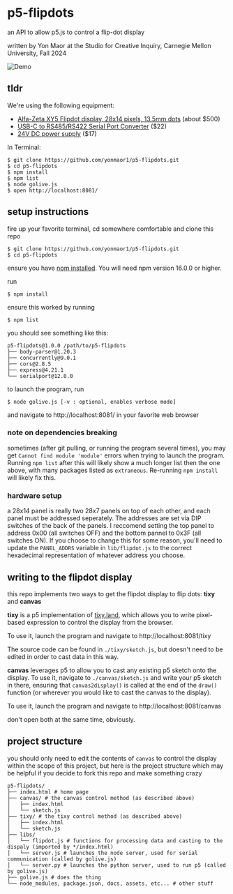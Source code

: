 # p5-flipdots
an API to allow p5.js to control a flip-dot display

written by Yon Maor at the Studio for Creative Inquiry, Carnegie Mellon University, Fall 2024

![Demo](./docs/tixy_demo.gif)

## tldr

We're using the following equipment: 

* [Alfa-Zeta XY5 Flipdot display, 28x14 pixels, 13.5mm dots](https://flipdots.com/en/products-services/flip-dot-boards-xy5/) (about $500)
* [USB-C to RS485/RS422 Serial Port Converter](https://www.amazon.com/OIKWAN-Converter-Adapter-Supports-Windows/dp/B0CS35249T/) ($22)
* [24V DC power supply](https://www.amazon.com/Auplf-Supply-Adapter-100-240V-Cameras/dp/B088897J2D/) ($17)

In Terminal: 

```
$ git clone https://github.com/yonmaor1/p5-flipdots.git
$ cd p5-flipdots
$ npm install
$ npm list
$ node golive.js
$ open http://localhost:8081/
```

## setup instructions
fire up your favorite terminal, cd somewhere comfortable and clone this repo
```
$ git clone https://github.com/yonmaor1/p5-flipdots.git
$ cd p5-flipdots
```

ensure you have [npm installed](https://docs.npmjs.com/downloading-and-installing-node-js-and-npm). You will need npm version 16.0.0 or higher.

run
```
$ npm install
```

ensure this worked by running
```
$ npm list
```

you should see something like this:
```
p5-flipdots@1.0.0 /path/to/p5-flipdots
├── body-parser@1.20.3
├── concurrently@9.0.1
├── cors@2.8.5
├── express@4.21.1
└── serialport@12.0.0
```

to launch the program, run
```
$ node golive.js [-v : optional, enables verbose mode]
``` 

and navigate to http://localhost:8081/ in your favorite web browser

### note on dependencies breaking
sometimes (after git pulling, or running the program several times), you may get `Cannot find module 'module'` errors when trying to launch the program. Running `npm list` after this will likely show a much longer list then the one above, with many packages listed as `extraneous`. Re-running `npm install` will likely fix this.

### hardware setup

a 28x14 panel is really two 28x7 panels on top of each other, and each panel must be addressed seperately. The addresses are set via DIP switches of the back of the panels. I reccomend setting the top panel to address 0x00 (all switches OFF) and the bottom pannel to 0x3F (all switches ON). If you choose to change this for some reason, you'll need to update the `PANEL_ADDRS` variable in `lib/flipdot.js` to the correct hexadecimal representation of whatever address you choose.

## writing to the flipdot display
this repo implements two ways to get the flipdot display to flip dots: **tixy** and **canvas**

**tixy** is a p5 implementation of [tixy.land](https://tixy.land/), which allows you to write pixel-based expression to control the display from the browser. 

To use it, launch the program and navigate to http://localhost:8081/tixy

The source code can be found in `./tixy/sketch.js`, but doesn't need to be edited in order to cast data in this way.

**canvas** leverages p5 to allow you to cast any existing p5 sketch onto the display. To use it, navigate to `./canvas/sketch.js` and write your p5 sketch in there, ensuring that `canvas2display()` is called at the end of the `draw()` function (or wherever you would like to cast the canvas to the display).

To use it, launch the program and navigate to http://localhost:8081/canvas

don't open both at the same time, obviously. 

## project structure
you should only need to edit the contents of `canvas` to control the display within the scope of this project, but here is the project structure which may be helpful if you decide to fork this repo and make something crazy
```
p5-flipdots/
├── index.html # home page
├── canvas/ # the canvas control method (as described above)
│   ├── index.html
│   └── sketch.js
├── tixy/ # the tixy control method (as described above)
│   ├── index.html
│   └── sketch.js
├── libs/
│   └── flipdot.js # functions for processing data and casting to the dispaly (imported by */index.html)
│   └── server.js # launches the node server, used for serial communication (called by golive.js)
│   └── server.py # launches the python server, used to run p5 (called by golive.js)
├── golive.js # does the thing
└── node_modules, package.json, docs, assets, etc... # other stuff
```